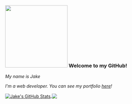 ### <img src="https://media.giphy.com/media/mGcNjsfWAjY5AEZNw6/giphy.gif" width="200"> Welcome to my GitHub!
<p><em>My name is Jake</em></p>
<p><em>I'm a web developer. You can see my portfolio <a href="https://www.khoury.northeastern.edu/">here</a>!
</em></p>

<!-- https://github.com/jeiku/github-readme-stats -->
<p align='left'>
<a href="https://github.com/jeiku/jeiku">
<img align="center" src="https://github-readme-stats.vercel.app/api?username=jeiku&show_icons=true&line_height=33&hide=stars,prs,contribs&count_private=true&theme=algolia" alt="Jake's GitHub Stats" />
</a>
<!-- <br> -->
<a href="https://github.com/jeiku/jeiku">
  <img align="center" src="https://github-readme-stats.vercel.app/api/top-langs/?username=jeiku&count_private=true&hide=html&theme=algolia" />
</a>
</p>
<!-- <end>


<!--
**jeiku/jeiku** is a ✨ _special_ ✨ repository because its `README.md` (this file) appears on your GitHub profile.

Here are some ideas to get you started:

- 🔭 I’m currently working on ...
- 🌱 I’m currently learning ...
- 👯 I’m looking to collaborate on ...
- 🤔 I’m looking for help with ...
- 💬 Ask me about ...
- 📫 How to reach me: ...
- 😄 Pronouns: ...
- ⚡ Fun fact: ...
-->
